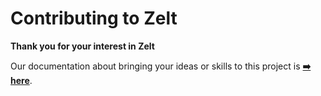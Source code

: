 # Contributing to Zelt

**Thank you for your interest in Zelt**

Our documentation about bringing your ideas or skills to this project is
**[➡️ here][contributing]**.

[contributing]: https://zelt.readthedocs.io/en/latest/Contributing.html

